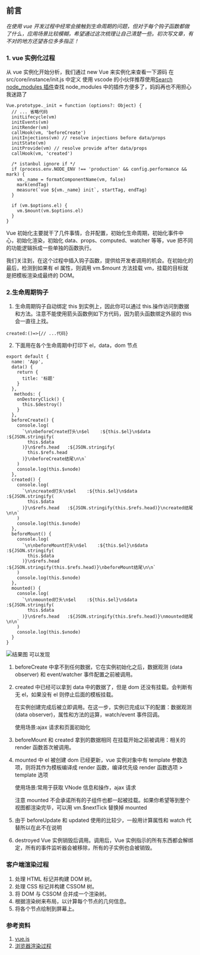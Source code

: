 ## 前言

_在使用 vue 开发过程中经常会接触到生命周期的问题，但对于每个钩子函数都做了什么，应用场景比较模糊，希望通过这次梳理让自己清楚一些。初次写文章，有不对的地方还望各位多多指正！_

### 1. vue 实例化过程

从 vue 实例化开始分析，我们通过 new Vue 来实例化来查看一下源码 在 src/core/instance/init.js 中定义 使用 vscode 的小伙伴推荐使用[Search node_modules 插件](https://marketplace.visualstudio.com/items?itemName=jasonnutter.search-node-modules)查找 node_modules 中的插件方便多了，妈妈再也不用担心我迷路了

```
Vue.prototype._init = function (options?: Object) {
  // ... 省略代码
  initLifecycle(vm)
  initEvents(vm)
  initRender(vm)
  callHook(vm, 'beforeCreate')
  initInjections(vm) // resolve injections before data/props
  initState(vm)
  initProvide(vm) // resolve provide after data/props
  callHook(vm, 'created')

  /* istanbul ignore if */
  if (process.env.NODE_ENV !== 'production' && config.performance && mark) {
    vm._name = formatComponentName(vm, false)
    mark(endTag)
    measure(`vue ${vm._name} init`, startTag, endTag)
  }

  if (vm.$options.el) {
    vm.$mount(vm.$options.el)
  }
}
```

Vue 初始化主要就干了几件事情，合并配置，初始化生命周期，初始化事件中心，初始化渲染，初始化 data、props、computed、watcher 等等，vue 把不同的功能逻辑拆成一些单独的函数执行。

我们关注到，在这个过程中插入钩子函数，提供给开发者调用的机会。在初始化的最后，检测到如果有 el 属性，则调用 vm.$mount 方法挂载 vm，挂载的目标就是把模板渲染成最终的 DOM。

### 2.生命周期钩子

1.  生命周期钩子自动绑定 this 到实例上，因此你可以通过 this.操作访问到数据和方法。注意不能使用箭头函数例如下方代码，因为箭头函数绑定外层的 this 会一直往上找。

```
created:()=>{// ...代码}
```

2.  下面用在各个生命周期中打印下 el，data，dom 节点

```
export default {
  name: 'App',
  data() {
    return {
      title: '标题'
    }
  },
   methods: {
    onDestoryClick() {
      this.$destroy()
    }
  },
  beforeCreate() {
    console.log(
      `\n\nbeforeCreate打头\n$el    :${this.$el}\n$data     :${JSON.stringify(
        this.$data
      )}\n$refs.head   :${JSON.stringify(
        this.$refs.head
      )}\nbeforeCreate结尾\n\n`
    )
    console.log(this.$vnode)
  },
  created() {
    console.log(
      `\n\ncreated打头\n$el    :${this.$el}\n$data     :${JSON.stringify(
        this.$data
      )}\n$refs.head   :${JSON.stringify(this.$refs.head)}\ncreated结尾\n\n`
    )
    console.log(this.$vnode)
  },
  beforeMount() {
    console.log(
      `\n\nbeforeMount打头\n$el    :${this.$el}\n$data     :${JSON.stringify(
        this.$data
      )}\n$refs.head   :${JSON.stringify(this.$refs.head)}\nbeforeMount结尾\n\n`
    )
    console.log(this.$vnode)
  },
  mounted() {
    console.log(
      `\n\nmounted打头\n$el    :${this.$el}\n$data     :${JSON.stringify(
        this.$data
      )}\n$refs.head   :${JSON.stringify(this.$refs.head)}\nmounted结尾\n\n`
    )
    console.log(this.$vnode)
  }
}
```

![结果图](https://user-gold-cdn.xitu.io/2018/10/27/166b35126ce4a2a8?w=713&h=582&f=png&s=30516)
可以发现

1.  beforeCreate 中拿不到任何数据，它在实例初始化之后，数据观测 (data observer) 和 event/watcher 事件配置之前被调用。
2.  created 中已经可以拿到 data 中的数据了，但是 dom 还没有挂载。会判断有无 el，如果没有 el 则停止后面的模板挂载。

    在实例创建完成后被立即调用。在这一步，实例已完成以下的配置：数据观测 (data observer)，属性和方法的运算，watch/event 事件回调。

    使用场景:ajax 请求和页面初始化

3.  beforeMount 和 created 拿到的数据相同 在挂载开始之前被调用：相关的 render 函数首次被调用。
4.  mounted 中 el 被创建 dom 已经更新，vue 实例对象中有 template 参数选项，则将其作为模板编译成 render 函数，编译优先级 render 函数选项 > template 选项

    使用场景:常用于获取 VNode 信息和操作，ajax 请求

    注意 mounted 不会承诺所有的子组件也都一起被挂载。如果你希望等到整个视图都渲染完毕，可以用 vm.$nextTick 替换掉 mounted

5.  由于 beforeUpdate 和 updated 使用的比较少，一般用计算属性和 watch 代替所以在此不在说明
6.  destroyed Vue 实例销毁后调用。调用后，Vue 实例指示的所有东西都会解绑定，所有的事件监听器会被移除，所有的子实例也会被销毁。

### 客户端渲染过程

1.  处理 HTML 标记并构建 DOM 树。
2.  处理 CSS 标记并构建 CSSOM 树。
3.  将 DOM 与 CSSOM 合并成一个渲染树。
4.  根据渲染树来布局，以计算每个节点的几何信息。
5.  将各个节点绘制到屏幕上。

### 参考资料

1.  [vue.js](https://cn.vuejs.org/v2/api/#destroyed)
2.  [浏览器渲染过程](https://zhuanlan.zhihu.com/p/29418126)
